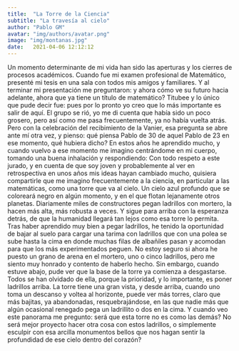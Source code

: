 ```yaml
---
title:  "La Torre de la Ciencia"
subtitle: "La travesía al cielo"
author: "Pablo GM"
avatar: "img/authors/avatar.png"
image: "img/montanas.jpg"
date:   2021-04-06 12:12:12
---
```

Un momento determinante de mi vida han sido las aperturas y los cierres de procesos académicos. Cuando fue mi examen profesional de Matemático, presenté mi tesis en una sala con todos mis amigos y familiares. Y al terminar mi presentación me preguntaron: y ahora cómo ve su futuro hacia adelante, ahora que ya tiene un título de matemático? Titubee y lo único que pude decir fue: pues por lo pronto yo creo que lo más importante es salir de aquí. El grupo se rió, yo me di cuenta que había sido un poco grosero, pero así como me pasa frecuentemente, ya no había vuelta atrás. 
Pero con la celebración del recibimiento de la Vanier, esa pregunta se abre ante mí otra vez, y pienso: qué piensa Pablo de 30 de aquel Pablo de 23 en ese momento, qué hubiera dicho? En estos años he aprendido mucho, y cuando vuelvo a ese momento me imagino centrándome en mi cuerpo, tomando una buena inhalación y respondiendo: 
Con todo respeto a este jurado, y en cuenta de que soy joven y probablemente al ver en retrospectiva en unos años mis ideas hayan cambiado mucho, quisiera compartirle que me imagino frecuentemente a la ciencia, en particular a las matemáticas, como una torre que va al cielo. Un cielo azul profundo que se coloreará negro en algún momento, y en el que flotan lejanamente otros planetas. Diariamente miles de constructores pegan ladrillos con mortero, la hacen más alta, más robusta a veces. Y sigue para arriba con la esperanza detrás, de que la humanidad llegará tan lejos como esa torre lo permita. Tras haber aprendido muy bien a pegar ladrillos, he tenido la oportunidad de bajar al suelo para cargar una tarima con ladrillos que con una polea se sube hasta la cima en donde muchas filas de albañiles pasan y acomodan para que los más experimentados peguen. No estoy seguro si ahora he puesto un grano de arena en el mortero, uno o cinco ladrillos, pero me siento muy honrado y contento de haberlo hecho. Sin embargo, cuando estuve abajo, pude ver que la base de la torre ya comienza a desgastarse. Todos se han olvidado de ella, porque la prioridad, y lo importante, es poner ladrillos arriba. 
La torre tiene una gran vista, y desde arriba, cuando uno toma un descanso y voltea al horizonte, puede ver más torres, claro que más bajitas, ya abandonadas, resquebrajándose, en las que nadie más que algún ocasional renegado pega un ladrillito o dos en la cima. 
Y cuando veo este panorama me pregunto: será que esta torre no es como las demás? No será mejor proyecto hacer otra cosa con estos ladrillos, o simplemente esculpir con esa arcilla monumentos bellos que nos hagan sentir la profundidad de ese cielo dentro del corazón?
